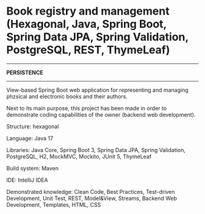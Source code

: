 # Book registry and management (Hexagonal, Java, Spring Boot, Spring Data JPA, Spring Validation, PostgreSQL, REST, ThymeLeaf)
<hr />
<b>PERSISTENCE</b><br>
<hr />
<p>View-based Spring Boot web application for representing and managing phzsical and electronic books and their authors.</p>
<p>Next to its main purpose, this project has been made in order to demonstrate coding capabilities of the owner (backend web development).</p>
<p>Structure: hexagonal</p>
<p>Language: Java 17</p>
<p>Libraries: Java Core, Spring Boot 3, Spring Data JPA, Spring Validation, PostgreSQL, H2, MockMVC, Mockito, JUnit 5, ThymeLeaf</p>
<p>Build system: Maven</p>
<p>IDE: IntelliJ IDEA</p>
<p>Demonstrated knowledge: Clean Code, Best Practices, Test-driven Development, Unit Test, REST, Model&View, Streams, Backend Web Development, Templates, HTML, CSS</p>
